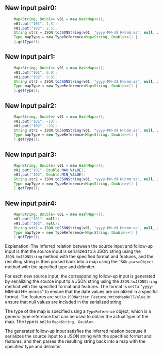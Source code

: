 ## New input pair0:
```java
    Map<String, Double> v01 = new HashMap<>();
    v01.put("101", 1.5);
    v01.put("102", 2.5);
    String str2 = JSON.toJSONString(v01, "yyyy-MM-dd HH:mm:ss", null, JSONWriter.Feature.WriteMapNullValue);
    Type mapType = new TypeReference<Map<String, Double>>() {
    }.getType();
```

## New input pair1:
```java
    Map<String, Double> v01 = new HashMap<>();
    v01.put("101", 0.0);
    v01.put("102", 0.0);
    String str2 = JSON.toJSONString(v01, "yyyy-MM-dd HH:mm:ss", null, JSONWriter.Feature.WriteMapNullValue);
    Type mapType = new TypeReference<Map<String, Double>>() {
    }.getType();
```

## New input pair2:
```java
    Map<String, Double> v01 = new HashMap<>();
    v01.put("101", -1D);
    v01.put("102", -2D);
    String str2 = JSON.toJSONString(v01, "yyyy-MM-dd HH:mm:ss", null, JSONWriter.Feature.WriteMapNullValue);
    Type mapType = new TypeReference<Map<String, Double>>() {
    }.getType();
```

## New input pair3:
```java
    Map<String, Double> v01 = new HashMap<>();
    v01.put("101", Double.MAX_VALUE);
    v01.put("102", Double.MIN_VALUE);
    String str2 = JSON.toJSONString(v01, "yyyy-MM-dd HH:mm:ss", null, JSONWriter.Feature.WriteMapNullValue);
    Type mapType = new TypeReference<Map<String, Double>>() {
    }.getType();
```

## New input pair4:
```java
    Map<String, Double> v01 = new HashMap<>();
    v01.put("101", null);
    v01.put("102", null);
    String str2 = JSON.toJSONString(v01, "yyyy-MM-dd HH:mm:ss", null, JSONWriter.Feature.WriteMapNullValue);
    Type mapType = new TypeReference<Map<String, Double>>() {
    }.getType();
```

Explanation:
The inferred relation between the source input and follow-up input is that the source input is serialized to a JSON string using the `JSON.toJSONString` method with the specified format and features, and the resulting string is then parsed back into a map using the `JSON.parseObject` method with the specified type and delimiter.

For each new source input, the corresponding follow-up input is generated by serializing the source input to a JSON string using the `JSON.toJSONString` method with the specified format and features. The format is set to "yyyy-MM-dd HH:mm:ss" to ensure that the date values are serialized in a specific format. The features are set to `JSONWriter.Feature.WriteMapNullValue` to ensure that null values are included in the serialized string.

The type of the map is specified using a `TypeReference` object, which is a generic type reference that can be used to obtain the actual type of the map. The type is set to `Map<String, Double>`.

The generated follow-up input satisfies the inferred relation because it serializes the source input to a JSON string with the specified format and features, and then parses the resulting string back into a map with the specified type and delimiter.

